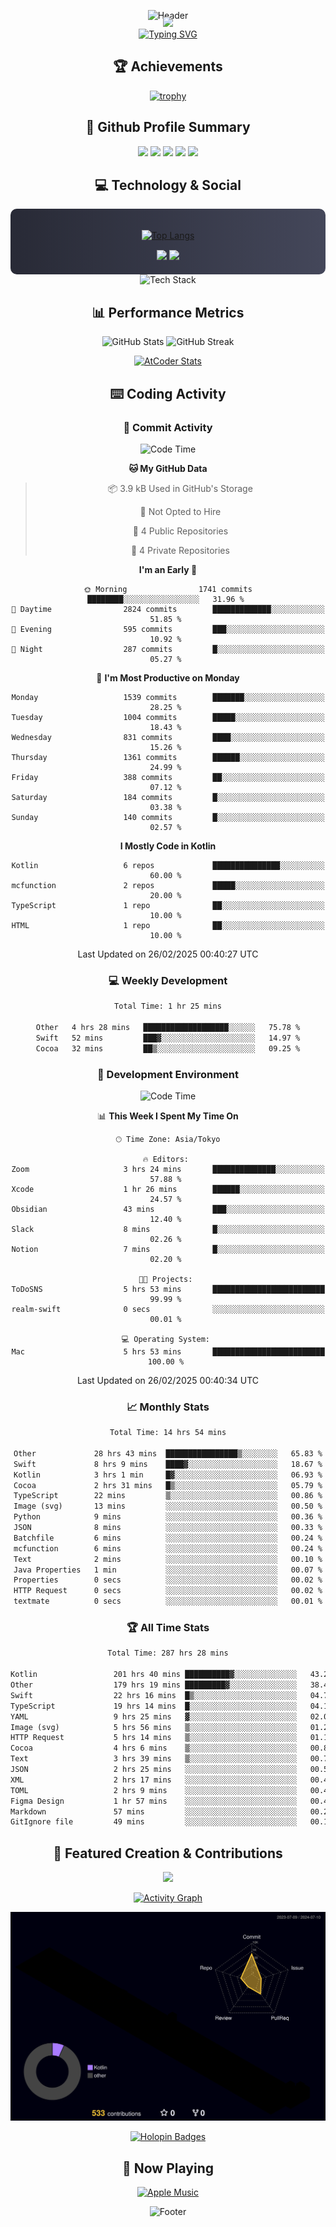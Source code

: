 <div align="center">
  
![Header](https://capsule-render.vercel.app/api?type=waving&color=gradient&customColorList=12&height=300&section=header&text=Welcome%20to%20Batapii's%20Universe&fontSize=50&animation=fadeIn&fontAlignY=40&desc=Android%20Developer%20|%20Kotlin%20LOVE%20)

<div style="margin-top: -20px;">
  <img src="https://readme-typing-svg.herokuapp.com/?lines=Crafting+Android+Experiences;Building+Tomorrow's+Apps+Today;Always+Learning,+Always+Growing&font=Fira%20Code&center=true&width=440&height=45&color=f75c7e&vCenter=true&size=22&pause=1000">
</div>

<a href="https://git.io/typing-svg">
  <img src="https://readme-typing-svg.demolab.com?font=Fira+Code&weight=600&size=28&duration=4000&pause=1000&center=true&vCenter=true&width=800&lines=Hey+there!+I'm+Batapii+%F0%9F%91%8B;Android+Developer+from+Japan+%F0%9F%87%AF%F0%9F%87%B5" alt="Typing SVG" />
</a>

## 🏆 Achievements

[![trophy](https://github-profile-trophy.vercel.app/?username=batapii&theme=onestar&no-frame=true&no-bg=true&column=8&rank=SECRET,SSS,SS,S,AAA,AA,A,B,C,?&margin-w=10&margin-h=10)](https://github.com/ryo-ma/github-profile-trophy)

## 🎯 Github Profile Summary

<div align="center">
  <img src="http://github-profile-summary-cards.vercel.app/api/cards/profile-details?username=batapii&theme=radical" />
  <img src="http://github-profile-summary-cards.vercel.app/api/cards/repos-per-language?username=batapii&theme=radical" />
  <img src="http://github-profile-summary-cards.vercel.app/api/cards/most-commit-language?username=batapii&theme=radical" />
  <img src="http://github-profile-summary-cards.vercel.app/api/cards/stats?username=batapii&theme=radical" />
  <img src="http://github-profile-summary-cards.vercel.app/api/cards/productive-time?username=batapii&theme=radical" />
</div>

## 💻 Technology & Social

<div align="center" style="background: linear-gradient(to right, #282A36, #44475A); padding: 20px; border-radius: 10px;">

[![Top Langs](https://github-readme-stats.vercel.app/api/top-langs/?username=batapii
)](https://github.com/anuraghazra/github-readme-stats)

<div style="margin-top: 15px">
<a href="https://github.com/batapii"><img src="https://img.shields.io/github/followers/batapii?style=for-the-badge&logo=github&label=Follow&color=ff6e96&labelColor=282A36"/></a>
<a href="https://twitter.com/batapii3939"><img src="https://img.shields.io/twitter/follow/batapii?style=for-the-badge&logo=twitter&color=1DA1F2&labelColor=282A36&label= Twitter"/></a>
</div>

</div>

<div align="center">
<img src="https://github-readme-tech-stack.vercel.app/api/cards?title=Tech+Stack&align=center&titleAlign=center&fontSize=20&lineHeight=10&lineCount=4&theme=github_dark&width=800&bg=%230D1117&badge=%23161B22&border=%2321262D&titleColor=%2358A6FF&line1=kotlin%2Ckotlin%2C0095D5%3Bandroid%2Candroid%2C00ff00%3Bjetpackcompose%2Cjetpack%2C4285F4%3B&line2=swift%2Cswift%2CFA7343%3Bfirebase%2Cfirebase%2CFFCA28%3Bgithub%2Cgithub%2C181717%3B&line3=typescript%2Ctypescript%2C3178C6%3Bgraphql%2Cgraphql%2CE10098%3Bsupabase%2Csupabase%2C3FCF8E%3B&line4=gradle%2Cgradle%2C02303A%3Bgitkraken%2Cgitkraken%2C179287%3Bpostman%2Cpostman%2CFF6C37%3B" alt="Tech Stack" />
</div>



## 📊 Performance Metrics

<div align="center">

![GitHub Stats](https://github-readme-stats.vercel.app/api?username=batapii&show_icons=true&theme=radical&hide_border=true&bg_color=0D1117)
![GitHub Streak](https://github-readme-streak-stats.herokuapp.com/?user=batapii&theme=radical&hide_border=true&background=0D1117)

[![AtCoder Stats](https://atcoder-readme-stats.vercel.app/stats/batapii3939?theme=dark&show_history=5&width=495)](https://github.com/iwbc-mzk/atcoder-readme-stats)

</div>

## ⌨️ Coding Activity

### 🌟 Commit Activity
<!--START_SECTION:commit-stats-->
![Code Time](http://img.shields.io/badge/Code%20Time-466%20hrs%2047%20mins-blue)

**🐱 My GitHub Data** 

> 📦 3.9 kB Used in GitHub's Storage 
 > 
> 🚫 Not Opted to Hire
 > 
> 📜 4 Public Repositories 
 > 
> 🔑 4 Private Repositories 
 > 
**I'm an Early 🐤** 

```text
🌞 Morning                1741 commits        ████████░░░░░░░░░░░░░░░░░   31.96 % 
🌆 Daytime                2824 commits        █████████████░░░░░░░░░░░░   51.85 % 
🌃 Evening                595 commits         ███░░░░░░░░░░░░░░░░░░░░░░   10.92 % 
🌙 Night                  287 commits         █░░░░░░░░░░░░░░░░░░░░░░░░   05.27 % 
```
📅 **I'm Most Productive on Monday** 

```text
Monday                   1539 commits        ███████░░░░░░░░░░░░░░░░░░   28.25 % 
Tuesday                  1004 commits        █████░░░░░░░░░░░░░░░░░░░░   18.43 % 
Wednesday                831 commits         ████░░░░░░░░░░░░░░░░░░░░░   15.26 % 
Thursday                 1361 commits        ██████░░░░░░░░░░░░░░░░░░░   24.99 % 
Friday                   388 commits         ██░░░░░░░░░░░░░░░░░░░░░░░   07.12 % 
Saturday                 184 commits         █░░░░░░░░░░░░░░░░░░░░░░░░   03.38 % 
Sunday                   140 commits         █░░░░░░░░░░░░░░░░░░░░░░░░   02.57 % 
```


**I Mostly Code in Kotlin** 

```text
Kotlin                   6 repos             ███████████████░░░░░░░░░░   60.00 % 
mcfunction               2 repos             █████░░░░░░░░░░░░░░░░░░░░   20.00 % 
TypeScript               1 repo              ██░░░░░░░░░░░░░░░░░░░░░░░   10.00 % 
HTML                     1 repo              ██░░░░░░░░░░░░░░░░░░░░░░░   10.00 % 
```




 Last Updated on 26/02/2025 00:40:27 UTC
<!--END_SECTION:commit-stats-->

### 💻 Weekly Development
<!--START_SECTION:wakatime-->

```txt
Total Time: 1 hr 25 mins

Other   4 hrs 28 mins   ███████████████████░░░░░░   75.78 %
Swift   52 mins         ███▓░░░░░░░░░░░░░░░░░░░░░   14.97 %
Cocoa   32 mins         ██▒░░░░░░░░░░░░░░░░░░░░░░   09.25 %
```

<!--END_SECTION:wakatime-->

### 🔨 Development Environment
<!--START_SECTION:dev-stats-->
![Code Time](http://img.shields.io/badge/Code%20Time-466%20hrs%2047%20mins-blue)

📊 **This Week I Spent My Time On** 

```text
🕑︎ Time Zone: Asia/Tokyo

🔥 Editors: 
Zoom                     3 hrs 24 mins       ██████████████░░░░░░░░░░░   57.88 % 
Xcode                    1 hr 26 mins        ██████░░░░░░░░░░░░░░░░░░░   24.57 % 
Obsidian                 43 mins             ███░░░░░░░░░░░░░░░░░░░░░░   12.40 % 
Slack                    8 mins              █░░░░░░░░░░░░░░░░░░░░░░░░   02.26 % 
Notion                   7 mins              █░░░░░░░░░░░░░░░░░░░░░░░░   02.20 % 

🐱‍💻 Projects: 
ToDoSNS                  5 hrs 53 mins       █████████████████████████   99.99 % 
realm-swift              0 secs              ░░░░░░░░░░░░░░░░░░░░░░░░░   00.01 % 

💻 Operating System: 
Mac                      5 hrs 53 mins       █████████████████████████   100.00 % 
```


 Last Updated on 26/02/2025 00:40:34 UTC
<!--END_SECTION:dev-stats-->

### 📈 Monthly Stats
<!--START_SECTION:wakamonth-->

```txt
Total Time: 14 hrs 54 mins

Other             28 hrs 43 mins  ████████████████▒░░░░░░░░   65.83 %
Swift             8 hrs 9 mins    ████▓░░░░░░░░░░░░░░░░░░░░   18.67 %
Kotlin            3 hrs 1 min     █▓░░░░░░░░░░░░░░░░░░░░░░░   06.93 %
Cocoa             2 hrs 31 mins   █▒░░░░░░░░░░░░░░░░░░░░░░░   05.79 %
TypeScript        22 mins         ▒░░░░░░░░░░░░░░░░░░░░░░░░   00.86 %
Image (svg)       13 mins         ░░░░░░░░░░░░░░░░░░░░░░░░░   00.50 %
Python            9 mins          ░░░░░░░░░░░░░░░░░░░░░░░░░   00.36 %
JSON              8 mins          ░░░░░░░░░░░░░░░░░░░░░░░░░   00.33 %
Batchfile         6 mins          ░░░░░░░░░░░░░░░░░░░░░░░░░   00.24 %
mcfunction        6 mins          ░░░░░░░░░░░░░░░░░░░░░░░░░   00.24 %
Text              2 mins          ░░░░░░░░░░░░░░░░░░░░░░░░░   00.10 %
Java Properties   1 min           ░░░░░░░░░░░░░░░░░░░░░░░░░   00.07 %
Properties        0 secs          ░░░░░░░░░░░░░░░░░░░░░░░░░   00.02 %
HTTP Request      0 secs          ░░░░░░░░░░░░░░░░░░░░░░░░░   00.02 %
textmate          0 secs          ░░░░░░░░░░░░░░░░░░░░░░░░░   00.01 %
```

<!--END_SECTION:wakamonth-->

### 🏆 All Time Stats
<!--START_SECTION:wakaalltime-->

```txt
Total Time: 287 hrs 28 mins

Kotlin                 201 hrs 40 mins ██████████▓░░░░░░░░░░░░░░   43.20 %
Other                  179 hrs 19 mins █████████▓░░░░░░░░░░░░░░░   38.42 %
Swift                  22 hrs 16 mins  █▒░░░░░░░░░░░░░░░░░░░░░░░   04.77 %
TypeScript             19 hrs 14 mins  █░░░░░░░░░░░░░░░░░░░░░░░░   04.12 %
YAML                   9 hrs 25 mins   ▓░░░░░░░░░░░░░░░░░░░░░░░░   02.02 %
Image (svg)            5 hrs 56 mins   ▒░░░░░░░░░░░░░░░░░░░░░░░░   01.27 %
HTTP Request           5 hrs 14 mins   ▒░░░░░░░░░░░░░░░░░░░░░░░░   01.12 %
Cocoa                  4 hrs 6 mins    ▒░░░░░░░░░░░░░░░░░░░░░░░░   00.88 %
Text                   3 hrs 39 mins   ▒░░░░░░░░░░░░░░░░░░░░░░░░   00.78 %
JSON                   2 hrs 25 mins   ░░░░░░░░░░░░░░░░░░░░░░░░░   00.52 %
XML                    2 hrs 17 mins   ░░░░░░░░░░░░░░░░░░░░░░░░░   00.49 %
TOML                   2 hrs 9 mins    ░░░░░░░░░░░░░░░░░░░░░░░░░   00.46 %
Figma Design           1 hr 57 mins    ░░░░░░░░░░░░░░░░░░░░░░░░░   00.42 %
Markdown               57 mins         ░░░░░░░░░░░░░░░░░░░░░░░░░   00.20 %
GitIgnore file         49 mins         ░░░░░░░░░░░░░░░░░░░░░░░░░   00.18 %
```

<!--END_SECTION:wakaalltime-->


## 🌟 Featured Creation & Contributions

<div align="center">
  <a href="https://github.com/batapii/ToDoSNS">
    <img src="https://github-readme-stats.vercel.app/api/pin/?username=batapii&repo=ToDoSNS&theme=radical&hide_border=true&bg_color=0D1117" />
  </a>

[![Activity Graph](https://github-readme-activity-graph.vercel.app/graph?username=batapii&custom_title=Contribution%20Graph&hide_border=true&theme=radical&bg_color=0D1117)](https://github.com/ashutosh00710/github-readme-activity-graph)

![3D Contrib](./profile-3d-contrib/profile-night-rainbow.svg)

[![Holopin Badges](https://holopin.me/batapii)](https://holopin.io/@batapii)

</div>

## 🎵 Now Playing

<div align="center">
  
[![Apple Music](https://music-profile.rayriffy.com/theme/dark.svg?uid=001005.6598667d2ffd4a10a4f429edd0ba24c4.1156)](https://github.com/rayriffy/apple-music-github-profile)

</div>

![Footer](https://capsule-render.vercel.app/api?type=waving&color=gradient&customColorList=12&height=100&section=footer)

</div>
